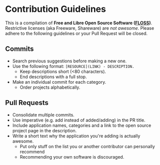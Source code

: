 # Contribution Guidelines

This is a compilation of **Free and Libre Open Source Software ([FLOSS](https://en.wikipedia.org/wiki/Free_and_open-source_software))**. Restrictive licenses (aka Freeware, Shareware) are *not awesome*. Please adhere to the following guidelines or your Pull Request will be closed.

## Commits

* Search previous suggestions before making a new one.
* Use the following format: `[RESOURCE](LINK) - DESCRIPTION.`
  * Keep descriptions short (<80 characters).
  * End descriptions with a full stop.
* Make an individual commit for each category.
  * Order projects alphabetically.

## Pull Requests

* Consolidate multiple commits.
* Use imperative (e.g. add instead of added/adding) in the PR title.
* Include application names, categories and a link to the open source project page in the description.
* Write a short text why the application you're adding is actually awesome.
  * Put only stuff on the list you or another contributor can personally recommend
  * Recommending your own software is discouraged.
